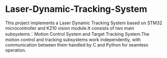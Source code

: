 # Laser-Dynamic-Tracking-System
This project implements a Laser Dynamic Tracking System based on STM32 microcontroller and K210 vision module.It consists of two main subsystems：Motion Control System and  Target Tracking System.The motion control and tracking subsystems work independently, with communication between them handled by C and Python for seamless operation.
